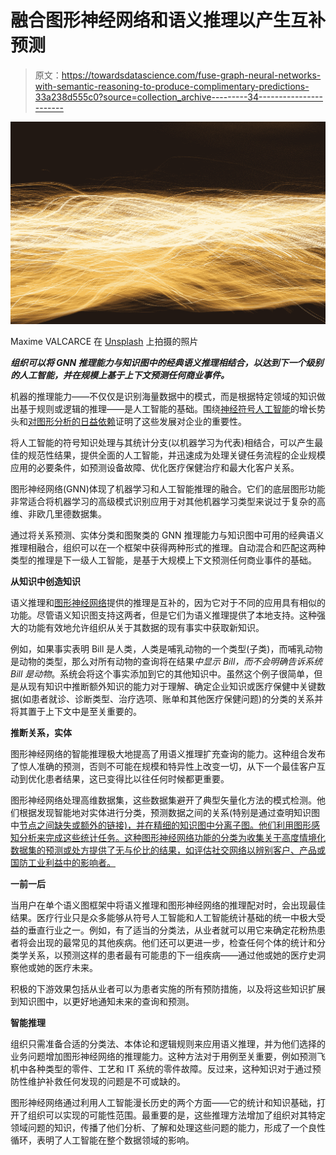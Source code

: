 # 融合图形神经网络和语义推理以产生互补预测

> 原文：<https://towardsdatascience.com/fuse-graph-neural-networks-with-semantic-reasoning-to-produce-complimentary-predictions-33a238d555c0?source=collection_archive---------34----------------------->

![](img/f425574fac1e95ceaca30cfbcc355a66.png)

Maxime VALCARCE 在 [Unsplash](https://unsplash.com?utm_source=medium&utm_medium=referral) 上拍摄的照片

***组织可以将 GNN 推理能力与知识图中的经典语义推理相结合，以达到下一个级别的人工智能，并在规模上基于上下文预测任何商业事件。***

机器的推理能力——不仅仅是识别海量数据中的模式，而是根据特定领域的知识做出基于规则或逻辑的推理——是人工智能的基础。围绕[神经符号人工智能](https://research.ibm.com/blog/ai-neurosymbolic-common-sense)的增长势头和[对图形分析的日益依赖](https://solutionsreview.com/data-management/key-takeaways-the-2021-gartner-market-guide-for-graph-database-management-solutions/)证明了这些发展对企业的重要性。

将人工智能的符号知识处理与其统计分支(以机器学习为代表)相结合，可以产生最佳的规范性结果，提供全面的人工智能，并迅速成为处理关键任务流程的企业规模应用的必要条件，如预测设备故障、优化医疗保健治疗和最大化客户关系。

图形神经网络(GNN)体现了机器学习和人工智能推理的融合。它们的底层图形功能非常适合将机器学习的高级模式识别应用于对其他机器学习类型来说过于复杂的高维、非欧几里德数据集。

通过将关系预测、实体分类和图聚类的 GNN 推理能力与知识图中可用的经典语义推理相融合，组织可以在一个框架中获得两种形式的推理。自动混合和匹配这两种类型的推理是下一级人工智能，是基于大规模上下文预测任何商业事件的基础。

**从知识中创造知识**

语义推理和[图形神经网络](/the-next-step-in-machine-learnings-evolution-graph-neural-networks-fdf16b8df85a)提供的推理是互补的，因为它对于不同的应用具有相似的功能。尽管语义知识图支持这两者，但是它们为语义推理提供了本地支持。这种强大的功能有效地允许组织从关于其数据的现有事实中获取新知识。

例如，如果事实表明 Bill 是人类，人类是哺乳动物的一个类型(子类)，而哺乳动物是动物的类型，那么对所有动物的查询将在结果*中显示 Bill，而不会明确告诉系统 Bill 是动物*。系统会将这个事实添加到它的其他知识中。虽然这个例子很简单，但是从现有知识中推断额外知识的能力对于理解、确定企业知识或医疗保健中关键数据(如患者就诊、诊断类型、治疗选项、账单和其他医疗保健问题)的分类的关系并将其置于上下文中是至关重要的。

**推断关系，实体**

图形神经网络的智能推理极大地提高了用语义推理扩充查询的能力。这种组合发布了惊人准确的预测，否则不可能在规模和特异性上改变一切，从下一个最佳客户互动到优化患者结果，这已变得比以往任何时候都更重要。

图形神经网络处理高维数据集，这些数据集避开了典型矢量化方法的模式检测。他们根据发现智能地对实体进行分类，预测数据之间的关系(特别是通过查明知识图中[节点之间缺失或额外的链接)，并在精细的知识图中分离子图。他们利用图形感知分析来完成这些统计任务。这种图形神经网络功能的分类为收集关于高度情境化数据集的预测或处方提供了无与伦比的结果，如评估社交网络以辨别客户、产品或国防工业利益中的影响者。](https://www2.deloitte.com/content/dam/Deloitte/de/Documents/operations/knowledge-graphs-pov.pdf)

**一前一后**

当用户在单个语义图框架中将语义推理和图形神经网络的推理配对时，会出现最佳结果。医疗行业只是众多能够从符号人工智能和人工智能统计基础的统一中极大受益的垂直行业之一。例如，有了适当的分类法，从业者就可以用它来确定花粉热患者将会出现的最常见的其他疾病。他们还可以更进一步，检查任何个体的统计和分类学关系，以预测这样的患者最有可能患的下一组疾病——通过他或她的医疗史洞察他或她的医疗未来。

积极的下游效果包括从业者可以为患者实施的所有预防措施，以及将这些知识扩展到知识图中，以更好地通知未来的查询和预测。

**智能推理**

组织只需准备合适的分类法、本体论和逻辑规则来应用语义推理，并为他们选择的业务问题增加图形神经网络的推理能力。这种方法对于用例至关重要，例如预测飞机中各种类型的零件、工艺和 IT 系统的零件故障。反过来，这种知识对于通过预防性维护补救任何发现的问题是不可或缺的。

图形神经网络通过利用人工智能漫长历史的两个方面——它的统计和知识基础，打开了组织可以实现的可能性范围。最重要的是，这些推理方法增加了组织对其特定领域问题的知识，传播了他们分析、了解和处理这些问题的能力，形成了一个良性循环，表明了人工智能在整个数据领域的影响。